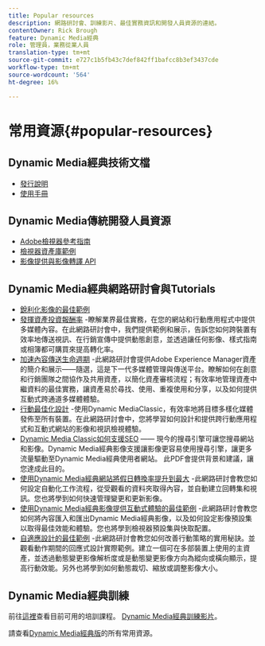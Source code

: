 ```yaml
---
title: Popular resources
description: 網路研討會、訓練影片、最佳實務資訊和開發人員資源的連結。
contentOwner: Rick Brough
feature: Dynamic Media經典
role: 管理員，業務從業人員
translation-type: tm+mt
source-git-commit: e727c1b5fb43c7def842ff1bafcc8b3ef3437cde
workflow-type: tm+mt
source-wordcount: '564'
ht-degree: 16%

---
```



# 常用資源{#popular-resources}

## Dynamic Media經典技術文檔

* [發行說明](https://experienceleague.adobe.com/docs/dynamic-media-developer-resources/release-notes/s7rn2017.html)
* [使用手冊](introduction.md)

## Dynamic Media傳統開發人員資源

* [Adobe檢視器參考指南](https://experienceleague.adobe.com/docs/dynamic-media-developer-resources/library/home.html)
* [檢視器資產庫範例](https://landing.adobe.com/tw/na/dynamic-media/ctir-2755/live-demos.html)
* [影像提供與影像轉譯 API](https://experienceleague.adobe.com/docs/dynamic-media-developer-resources/image-serving-api/home.html)

## Dynamic Media經典網路研討會與Tutorials

* [銳利化影像的最佳範例](/help/assets/s7_sharpening_images.pdf)
* [發揮資產投資報酬率](https://adobecustomersuccess.adobeconnect.com/p5ar3hfrrec/?launcher=false&amp;fcsContent=true&amp;pbMode=normal&amp;proto=true) -瞭解業界最佳實務，在您的網站和行動應用程式中提供多媒體內容。在此網路研討會中，我們提供範例和展示，告訴您如何跨裝置有效率地傳送視訊、在行銷宣傳中提供動態創意，並透過讓任何影像、樣式指南或相簿都可購買來提高轉化率。
* [加速內容傳送生命週期](https://adobecustomersuccess.adobeconnect.com/p88ducm9pqv/) -此網路研討會提供Adobe Experience Manager資產的簡介和展示——隨選，這是下一代多媒體管理與傳送平台。瞭解如何在創意和行銷團隊之間協作及共用資產，以簡化資產審核流程；有效率地管理資產中繼資料的最佳實務，讓資產易於尋找、使用、重複使用和分享，以及如何提供互動式跨通道多媒體體驗。
* [行動最佳化設計](https://adobecustomersuccess.adobeconnect.com/p6oqd3wydif/?launcher=false&amp;fcsContent=true&amp;pbMode=normal&amp;proto=true) -使用Dynamic MediaClassic，有效率地將目標多樣化媒體發佈至所有裝置。在此網路研討會中，您將學習如何設計和提供跨行動應用程式和互動式網站的影像和視訊檢視體驗。
* [Dynamic Media Classic如何支援SEO](/help/assets/s7_seo.pdf)  —— 現今的搜尋引擎可讓您搜尋網站和影像。Dynamic Media經典影像支援讓影像更容易使用搜尋引擎，讓更多流量驅動至Dynamic Media經典使用者網站。 此PDF會提供背景和建議，讓您達成此目的。
* [使用Dynamic Media經典網站將假日轉換率提升到最大](https://adobecustomersuccess.adobeconnect.com/p32n1yr85c9/?proto=true) -此網路研討會教您如何設定自動化工作流程，從受觀看的資料夾取得內容，並自動建立回轉集和視訊。您也將學到如何快速管理變更和更新影像。
* [使用Dynamic Media經典影像提供互動式體驗的最佳範例](https://seminars.adobeconnect.com/p7wb8ej3u6d/) -此網路研討會教您如何將內容匯入和匯出Dynamic Media經典影像，以及如何設定影像預設集以取得最佳效能和體驗。您也將學到檢視器預設集與快取配置。
* [自適應設計的最佳範例](https://offers.adobe.com/en/na/marketing/landings/_40458_responsive_design_live_on_demand_webinar.html) -此網路研討會教您如何改善行動策略的實用秘訣。並觀看動作期間的回應式設計實際範例。建立一個可在多部裝置上使用的主資產，並透過動態變更影像解析度或是動態變更影像方向為縱向或橫向顯示，提高行動效能。另外也將學到如何動態裁切、縮放或調整影像大小。

## Dynamic Media經典訓練

前往[這裡](https://training.adobe.com/training/courses.html#product=adobe-scene7)查看目前可用的培訓課程。
[Dynamic Media經典訓練影片](https://experienceleague.adobe.com/docs/dynamic-media-classic/using/intro/training-videos.html#intro)。

請查看[Dynamic Media經典版](home.md)的所有常用資源。